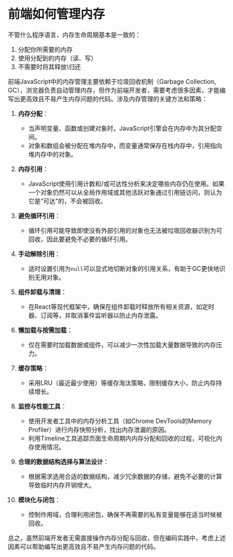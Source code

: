 # 前端如何管理内存

不管什么程序语言，内存生命周期基本是一致的：

1. 分配你所需要的内存
2. 使用分配到的内存（读、写）
3. 不需要时将其释放\归还

前端JavaScript中的内存管理主要依赖于垃圾回收机制（Garbage Collection, GC），浏览器负责自动管理内存，但作为前端开发者，需要考虑很多因素，才能编写出更高效且不易产生内存问题的代码。涉及内存管理的关键方法和策略：

1. **内存分配**：
   - 当声明变量、函数或创建对象时，JavaScript引擎会在内存中为其分配空间。
   - 对象和数组会被分配在堆内存中，而变量通常保存在栈内存中，引用指向堆内存中的对象。

2. **内存引用**：
   - JavaScript使用引用计数和/或可达性分析来决定哪些内存仍在使用。如果一个对象仍然可以从全局作用域或其他活跃对象通过引用链访问，则认为它是“可达”的，不会被回收。

3. **避免循环引用**：
   - 循环引用可能导致即使没有外部引用的对象也无法被垃圾回收器识别为可回收，因此要避免不必要的循环引用。

4. **手动解除引用**：
   - 适时设置引用为`null`可以显式地切断对象的引用关系，有助于GC更快地识别无用对象。

5. **组件卸载与清理**：
   - 在React等现代框架中，确保在组件卸载时释放所有相关资源，如定时器、订阅等，并取消事件监听器以防止内存泄露。

6. **懒加载与按需加载**：
   - 仅在需要时加载数据或组件，可以减少一次性加载大量数据导致的内存压力。

7. **缓存策略**：
   - 采用LRU（最近最少使用）等缓存淘汰策略，限制缓存大小，防止内存持续增长。

8. **监控与性能工具**：
   - 使用开发者工具中的内存分析工具（如Chrome DevTools的Memory Profiler）进行内存快照分析，找出内存泄漏的原因。
   - 利用Timeline工具追踪页面生命周期内内存分配和回收的过程，可视化内存使用情况。

9. **合理的数据结构选择与算法设计**：
   - 根据需求选用合适的数据结构，减少冗余数据的存储，避免不必要的计算导致临时内存开销增大。

10. **模块化与闭包**：
    - 控制作用域，合理利用闭包，确保不再需要的私有变量能够在适当时候被回收。

总之，虽然前端开发者无需直接操作内存分配与回收，但在编码实践中，考虑上述因素可以帮助编写出更高效且不易产生内存问题的代码。
